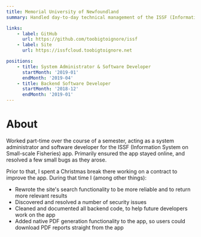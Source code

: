 ```yaml
---
title: Memorial University of Newfoundland
summary: Handled day-to-day technical management of the ISSF (Information System on Small-scale Fisheries) app and associated infrastructure.

links:
    - label: GitHub
      url: https://github.com/toobigtoignore/issf
    - label: Site
      url: https://issfcloud.toobigtoignore.net

positions:
    - title: System Administrator & Software Developer
      startMonth: '2019-01'
      endMonth: '2019-04'
    - title: Backend Software Developer
      startMonth: '2018-12'
      endMonth: '2019-01'
---
```


# About

Worked part-time over the course of a semester, acting as a system administrator and software developer for the ISSF (Information System on Small-scale Fisheries) app.
Primarily ensured the app stayed online, and resolved a few small bugs as they arose.

Prior to that, I spent a Christmas break there working on a contract to improve the app. During that time I (among other things):

-   Rewrote the site's search functionality to be more reliable and to return more relevant results
-   Discovered and resolved a number of security issues
-   Cleaned and documented all backend code, to help future developers work on the app
-   Added native PDF generation functionality to the app, so users could download PDF reports straight from the app
